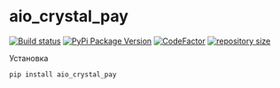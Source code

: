 # aio_crystal_pay

[![Build status](https://ci.appveyor.com/api/projects/status/vht7rkcqgg0ldocg?svg=true)](https://ci.appveyor.com/project/alteralt/aio-crystal-pay)
[![PyPi Package Version](https://img.shields.io/pypi/v/aio_crystal_pay.svg?style=flat-square)](https://pypi.python.org/pypi/aio_crystal_pay)
[![CodeFactor](https://www.codefactor.io/repository/github/alteralt/aio_crystal_pay/badge)](https://www.codefactor.io/repository/github/alteralt/aio_crystal_pay)
[![repository size](https://img.shields.io/github/repo-size/alteralt/aio_crystal_pay)](https://github.com/alteralt/aio_crystal_pay)

Установка 
```sh
pip install aio_crystal_pay
```
